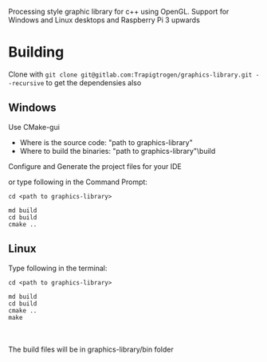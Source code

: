 Processing style graphic library for c++ using OpenGL. Support for Windows and Linux desktops and Raspberry Pi 3 upwards

# Building
Clone with `git clone git@gitlab.com:Trapigtrogen/graphics-library.git --recursive` to get the dependensies also

## Windows

Use CMake-gui 

  * Where is the source code: "path to graphics-library"
  * Where to build the binaries: "path to graphics-library"\build

Configure and Generate the project files for your IDE

or type following in the Command Prompt:
```
cd <path to graphics-library>

md build
cd build
cmake ..
```

## Linux

Type following in the terminal:
```
cd <path to graphics-library>

md build
cd build
cmake ..
make
```
\
\
The build files will be in graphics-library/bin folder
